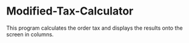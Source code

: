 # Modified-Tax-Calculator
This program calculates the order tax and displays the results onto  the screen in columns.
